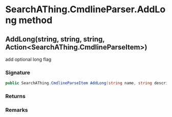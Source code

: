 # SearchAThing.CmdlineParser.AddLong method
## AddLong(string, string, string, Action<SearchAThing.CmdlineParseItem>)
add optional long flag

### Signature
```csharp
public SearchAThing.CmdlineParseItem AddLong(string name, string description, string valueName = null, Action<SearchAThing.CmdlineParseItem> globalFlagAction = null)
```
### Returns

### Remarks

